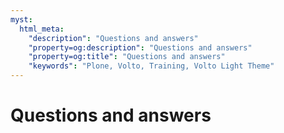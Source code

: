 ```yaml
---
myst:
  html_meta:
    "description": "Questions and answers"
    "property=og:description": "Questions and answers"
    "property=og:title": "Questions and answers"
    "keywords": "Plone, Volto, Training, Volto Light Theme"
---
```


# Questions and answers
